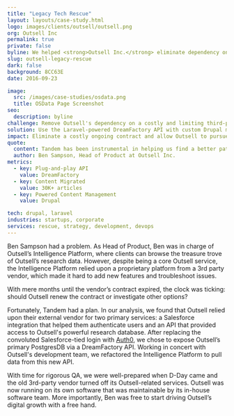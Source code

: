 ```yaml
---
title: "Legacy Tech Rescue"
layout: layouts/case-study.html
logo: images/clients/outsell/outsell.png
org: Outsell Inc
permalink: true
private: false
byline: We helped <strong>Outsell Inc.</strong> eliminate dependency on a third-party vendor by creating a new <strong>Laravel</strong>-powered API to feed an ecosystem of <strong>Drupal</strong> sites.
slug: outsell-legacy-rescue
dark: false
background: 8CC63E
date: 2016-09-23

image:
  src: /images/case-studies/osdata.png
  title: OSData Page Screenshot
seo:
  description: byline
challenge: Remove Outsell's dependency on a costly and limiting third-party API.
solution: Use the Laravel-powered DreamFactory API with custom Drupal modules to distribute data.
impact: Eliminate a costly ongoing contract and allow Outsell to pursue new development directions with in-house resources.
quote:
  content: Tandem has been instrumental in helping us find a better path forward with our technology.
  author: Ben Sampson, Head of Product at Outsell Inc.
metrics:
  - key: Plug-and-play API
    value: DreamFactory
  - key: Content Migrated
    value: 30K+ articles
  - key: Powered Content Management
    value: Drupal

tech: drupal, laravel
industries: startups, corporate
services: rescue, strategy, development, devops
---
```


Ben Sampson had a problem. As Head of Product, Ben was in charge of Outsell’s Intelligence Platform, where clients can browse the treasure trove of Outsell’s research data. However, despite being a core Outsell service, the Intelligence Platform relied upon a proprietary platform from a 3rd party vendor, which made it hard to add new features and troubleshoot issues.

With mere months until the vendor’s contract expired, the clock was ticking: should Outsell renew the contract or investigate other options?

Fortunately, Tandem had a plan. In our analysis, we found that Outsell relied upon their external vendor for two primary services: a Salesforce integration that helped them authenticate users and an API that provided access to Outsell's powerful research database. After replacing the convoluted Salesforce-tied login with [Auth0](/work/outsell-auth0/), we chose to expose Outsell’s primary PostgresDB via a DreamFactory API. Working in concert with Outsell's development team, we refactored the Intelligence Platform to pull data from this new API.

With time for rigorous QA, we were well-prepared when D-Day came and the old 3rd-party vendor turned off its Outsell-related services. Outsell was now running on its own software that was maintainable by its in-house software team. More importantly, Ben was free to start driving Outsell’s digital growth with a free hand.
